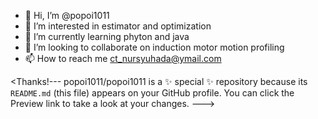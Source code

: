 - 👋 Hi, I’m @popoi1011
- 👀 I’m interested in estimator and optimization 
- 🌱 I’m currently learning phyton and java 
- 💞️ I’m looking to collaborate on induction motor motion profiling
- 📫 How to reach me ct_nursyuhada@ymail.com

<Thanks!---
popoi1011/popoi1011 is a ✨ special ✨ repository because its `README.md` (this file) appears on your GitHub profile.
You can click the Preview link to take a look at your changes.
--->
